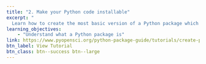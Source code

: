 ```yaml
---
title: "2. Make your Python code installable"
excerpt: "
  Learn how to create the most basic version of a Python package which can then be installed into a Python environment."
learning_objectives:
    - "Understand what a Python package is"
link: https://www.pyopensci.org/python-package-guide/tutorials/create-python-package.html
btn_label: View Tutorial
btn_class: btn--success btn--large
---
```

